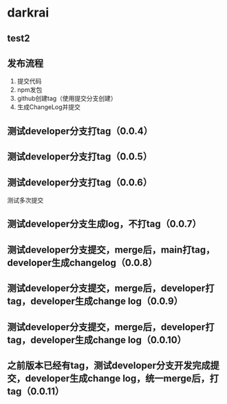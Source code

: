 # darkrai

## test2

## 发布流程

1. 提交代码
2. npm发包
3. github创建tag（使用提交分支创建）
4. 生成ChangeLog并提交

## 测试developer分支打tag（0.0.4）

## 测试developer分支打tag（0.0.5）

## 测试developer分支打tag（0.0.6）
  测试多次提交

## 测试developer分支生成log，不打tag（0.0.7）

## 测试developer分支提交，merge后，main打tag，developer生成changelog（0.0.8）

## 测试developer分支提交，merge后，developer打tag，developer生成change log（0.0.9）

## 测试developer分支提交，merge后，developer打tag，developer生成change log（0.0.10）

## 之前版本已经有tag，测试developer分支开发完成提交，developer生成change log，统一merge后，打tag（0.0.11）
